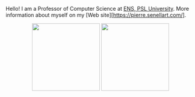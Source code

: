 Hello! I am a Professor of Computer Science at [ENS, PSL University](https://www.ens.psl.eu/). More information about myself on my [Web site][https://pierre.senellart.com/].

<div align="center">
  <img height="180em" src="https://github-readme-stats.vercel.app/api?username=PierreSenellart&show_icons=true&theme=dracula&include_all_commits=true&count_private=true"/>
  <img height="180em" src="https://github-readme-stats.vercel.app/api/top-langs/?username=PierreSenellart&layout=compact&langs_count=7&theme=dracula"/>
</div>
